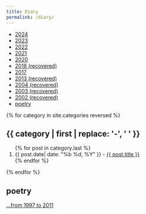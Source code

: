 ```yaml
---
title: Diary
permalink: /diary/
---
```

<ul id="markdown-toc">
  <li><a href="#2024">2024</a></li>
  <li><a href="#2023">2023</a></li>
  <li><a href="#2022">2022</a></li>
  <li><a href="#2021">2021</a></li>
  <li><a href="#2020">2020</a></li>
  <li><a href="#2018">2018 (recovered)</a></li>
  <li><a href="#2017">2017</a></li>
  <li><a href="#2013">2013 (recovered)</a></li>
  <li><a href="#2004">2004 (recovered)</a></li>
  <li><a href="#2003">2003 (recovered)</a></li>
  <li><a href="#2002">2002 (recovered)</a></li>
  <li><a href="#poetry">poetry</a></li>
</ul>

{% for category in site.categories reversed %}
  <h2 id="{{ category | first | replace: '-', ' '  }}">{{ category | first | replace: '-', ' ' }} </h2>
  <ol reversed>
    {% for post in category.last  %}
      <li class="all-items"><span class="all-date">{{ post.date| date: "%b %d, %Y" }} - </span><a href="{{ post.url }}">{{ post.title }}</a></li>
    {% endfor %}
  </ol>
{% endfor %}

<h2 id="poetry">poetry</h2>

[...from 1997 to 2011](/diary/poetry/)

